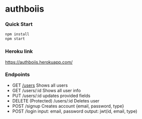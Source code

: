 # authboiis

### Quick Start

```bash
npm install
npm start
```

### Heroku link

https://authboiis.herokuapp.com/

### Endpoints

- GET [/users](https://authboiis.herokuapp.com/users)
  Shows all users
- GET /users/:id
  Shows all user info
- PUT /users/:id
  updates provided fields
- DELETE (Protected) /users/:id
  Deletes user
- POST /signup
  Creates account {email, password, type}
- POST /login
  input: email, password
  output: jwt(id, email, type)

